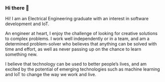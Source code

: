 ### Hi there 👋

<!--
**alvinhuhhh/alvinhuhhh** is a ✨ _special_ ✨ repository because its `README.md` (this file) appears on your GitHub profile.

Here are some ideas to get you started:

- 🔭 I’m currently working on ...
- 🌱 I’m currently learning ...
- 👯 I’m looking to collaborate on ...
- 🤔 I’m looking for help with ...
- 💬 Ask me about ...
- 📫 How to reach me: ...
- 😄 Pronouns: ...
- ⚡ Fun fact: ...
-->

Hi! I am an Electrical Engineering graduate with an interest in software development and IoT. 

An engineer at heart, I enjoy the challenge of looking for creative solutions to complex problems. I work well independently or in a team, and am a determined problem-solver who believes that anything can be solved with time and effort, as well as never passing up on the chance to learn something new.

I believe that technology can be used to better people’s lives, and am excited by the potential of emerging technologies such as machine learning and IoT to change the way we work and live.
